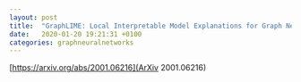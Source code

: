 ```yaml
---
layout: post
title:  "GraphLIME: Local Interpretable Model Explanations for Graph Neural Networks"
date:   2020-01-20 19:21:31 +0100
categories: graphneuralnetworks
---
```




[https://arxiv.org/abs/2001.06216](ArXiv 2001.06216)
